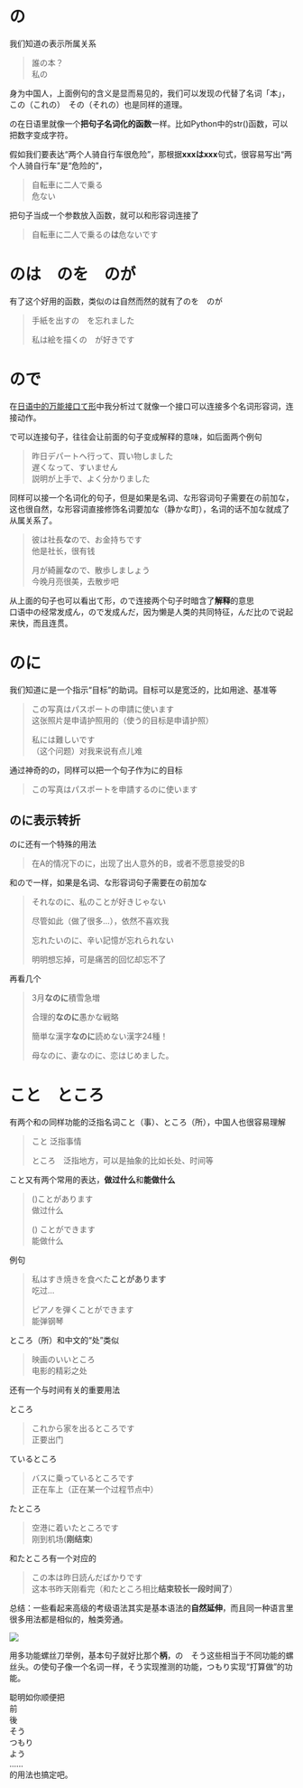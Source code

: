 # の

我们知道の表示所属关系

> 誰の本？  
> 私の

身为中国人，上面例句的含义是显而易见的，我们可以发现の代替了名词「本」，この（これの）　その（それの）也是同样的道理。

の在日语里就像一个**把句子名词化的函数**一样。比如Python中的str\(\)函数，可以把数字变成字符。

假如我们要表达“两个人骑自行车很危险”，那根据**xxxはxxx**句式，很容易写出“两个人骑自行车”是“危险的”，

> 自転車に二人で乗る  
> 危ない

把句子当成一个参数放入函数，就可以和形容词连接了

> 自転車に二人で乗るの**は**危ないです

# のは　のを　のが

有了这个好用的函数，类似のは自然而然的就有了のを　のが

> 手紙を出すの　を忘れました
>
> 私は絵を描くの　が好きです

# ので

在[日语中的万能接口て形](https://zhuanlan.zhihu.com/p/25186878)中我分析过て就像一个接口可以连接多个名词形容词，连接动作。

で可以连接句子，往往会让前面的句子变成解释的意味，如后面两个例句

> 昨日デパートへ行って、買い物しました  
> 遅くなって、すいません  
> 説明が上手で、よく分かりました

同样可以接一个名词化的句子，但是如果是名词、な形容词句子需要在の前加な，这也很自然，な形容词直接修饰名词要加な（静かな町），名词的话不加な就成了从属关系了。

> 彼は社長**な**ので、お金持ちです  
> 他是社长，很有钱
>
> 月が綺麗**な**ので、散歩しましょう  
> 今晚月亮很美，去散步吧

从上面的句子也可以看出て形，ので连接两个句子时暗含了**解释**的意思  
口语中の经常发成ん，ので发成んだ，因为懒是人类的共同特征，んだ比ので说起来快，而且连贯。

# のに

我们知道に是一个指示“目标”的助词。目标可以是宽泛的，比如用途、基准等

> この写真はパスポートの申請に使います  
> 这张照片是申请护照用的（使う的目标是申请护照）
>
> 私には難しいです  
> （这个问题）对我来说有点儿难

通过神奇的の，同样可以把一个句子作为に的目标

> この写真はパスポートを申請するのに使います

## のに表示转折

のに还有一个特殊的用法

> 在A的情况下のに，出现了出人意外的B，或者不愿意接受的B

和ので一样，如果是名词、な形容词句子需要在の前加な

> それなのに、私のことが好きじゃない  
>   
> 尽管如此（做了很多...），依然不喜欢我  
>   
> 忘れたいのに、辛い記憶が忘れられない  
>   
> 明明想忘掉，可是痛苦的回忆却忘不了

再看几个

> 3月**なのに**積雪急増  
>   
> 合理的**なのに**愚かな戦略  
>   
> 簡単な漢字**なのに**読めない漢字24種！  
>   
> 母なのに、妻なのに、恋はじめました。

# こと　ところ

有两个和の同样功能的泛指名词こと（事）、ところ（所），中国人也很容易理解

> こと 泛指事情
>
> ところ　泛指地方，可以是抽象的比如长处、时间等

こと又有两个常用的表达，**做过什么**和**能做什么**

> \(\)ことがあります  
> 做过什么
>
> \(\) ことができます  
> 能做什么

例句

> 私はすき焼きを食べた**ことがあります**  
> 吃过...
>
> ピアノを弾くことができます  
> 能弹钢琴

ところ（所）和中文的“处”类似

> 映画のいいところ  
> 电影的精彩之处

还有一个与时间有关的重要用法

ところ

> これから家を出るところです  
> 正要出门

ているところ

> バスに乗っているところです  
> 正在车上（正在某一个过程节点中）

たところ

> 空港に着いたところです  
> 刚到机场\(**刚结束**\)

和たところ有一个对应的

> この本は昨日読んだばかりです  
> 这本书昨天刚看完（和たところ相比**结束较长一段时间了**）

总结：一些看起来高级的考级语法其实是基本语法的**自然延伸**，而且同一种语言里很多用法都是相似的，触类旁通。

![](https://pic4.zhimg.com/v2-2427dc6b72a9089778f9f8c87a341b1f_b.png)

用多功能螺丝刀举例，基本句子就好比那个**柄**，の　そう这些相当于不同功能的螺丝头。の使句子像一个名词一样，そう实现推测的功能，つもり实现“打算做”的功能。

聪明如你顺便把  
前  
後  
そう　  
つもり  
よう  
......  
的用法也搞定吧。


